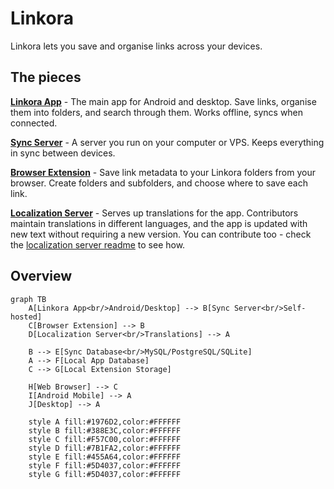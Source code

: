 # Linkora

Linkora lets you save and organise links across your devices.

## The pieces

**[Linkora App](https://github.com/LinkoraApp/Linkora)** - The main app for Android and desktop. Save links, organise them into folders, and search through them. Works offline, syncs when connected.

**[Sync Server](https://github.com/LinkoraApp/sync-server)** - A server you run on your computer or VPS. Keeps everything in sync between devices.

**[Browser Extension](https://github.com/LinkoraApp/browser-extension)** - Save link metadata to your Linkora folders from your browser. Create folders and subfolders, and choose where to save each link.

**[Localization Server](https://github.com/LinkoraApp/localization-server)** - Serves up translations for the app. Contributors maintain translations in different languages, and the app is updated with new text without requiring a new version. You can contribute too - check the [localization server readme](https://github.com/LinkoraApp/localization-server) to see how.

## Overview

```mermaid
graph TB
    A[Linkora App<br/>Android/Desktop] --> B[Sync Server<br/>Self-hosted]
    C[Browser Extension] --> B
    D[Localization Server<br/>Translations] --> A
    
    B --> E[Sync Database<br/>MySQL/PostgreSQL/SQLite]
    A --> F[Local App Database]
    C --> G[Local Extension Storage]
    
    H[Web Browser] --> C
    I[Android Mobile] --> A
    J[Desktop] --> A
    
    style A fill:#1976D2,color:#FFFFFF
    style B fill:#388E3C,color:#FFFFFF
    style C fill:#F57C00,color:#FFFFFF
    style D fill:#7B1FA2,color:#FFFFFF
    style E fill:#455A64,color:#FFFFFF
    style F fill:#5D4037,color:#FFFFFF
    style G fill:#5D4037,color:#FFFFFF
```
